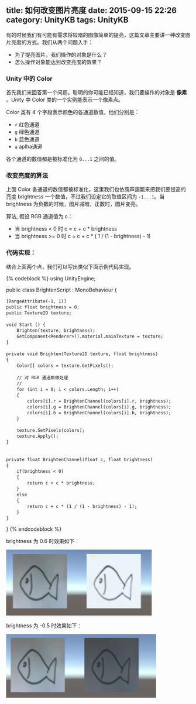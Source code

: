title: 如何改变图片亮度
date: 2015-09-15 22:26
category: UnityKB
tags: UnityKB
---

有的时候我们有可能有需求将较暗的图像简单的提亮，这篇文章主要讲一种改变图片亮度的方式。我们从两个问题入手：

- 为了提亮图片，我们操作的对象是什么？
- 怎么操作对象能达到改变亮度的效果？

### Unity 中的 Color
首先我们来回答第一个问题。聪明的你可能已经知道，我们要操作的对象是 **像素** 。Unity 中 Color 
类的一个实例能表示一个像素点。

Color 类有 4 个字段表示颜色的各通道数值，他们分别是：

- `r` 红色通道
- `g` 绿色通道
- `b` 蓝色通道
- `a` aplha通道

各个通道的数值都是被标准化为 `0...1` 之间的值。

### 改变亮度的算法

<!--more-->

上面 Color 各通道的数值都被标准化，这里我们也依葫芦画瓢来把我们要提高的亮度 brightness 一个数值，不过我们设定它的取值区间为
`-1...1`。当 brightness 为负数的时候，图片减暗，正数时，图片变亮。

算法, 假设 RGB 通道值为 c：

- 当 brightness < 0 时 c = c + c * brightness
- 当 brightness >= 0 时 c = c + c * ( 1 / (1 - brightness) - 1)

### 代码实现：

结合上面两个点，我们可以写出类似下面示例代码实现。

{% codeblock %}
using UnityEngine;

public class BrightenScript : MonoBehaviour {
    
    [RangeAttribute(-1, 1)]
    public float brightness = 0;
    public Texture2D texture;
    
    void Start () {
        Brighten(texture, brightness);
        GetComponent<Renderer>().material.mainTexture = texture;
    }
    
    private void Brighten(Texture2D texture, float brightness)
    {
        Color[] colors = texture.GetPixels();
        
        // 对 RGB 通道都做处理
        //
        for (int i = 0; i < colors.Length; i++)
        {
            colors[i].r = BrightenChannel(colors[i].r, brightness);
            colors[i].g = BrightenChannel(colors[i].g, brightness);
            colors[i].b = BrightenChannel(colors[i].b, brightness);
        }
        
        texture.SetPixels(colors);
        texture.Apply();
    }
    
    
    private float BrightenChannel(float c, float brightness)
    {
        if(brightness < 0)
        {
            return c + c * brightness;
        }
        else
        {
            return c + c * (1 / (1 - brightness) - 1);
        }
    }
}
{% endcodeblock %}

brightness 为 0.6 时效果如下：

![0.6](/images/BrigthenImage/b1.png)

brightness 为 -0.5 时效果如下：

![-0.5](/images/BrigthenImage/b2.png)